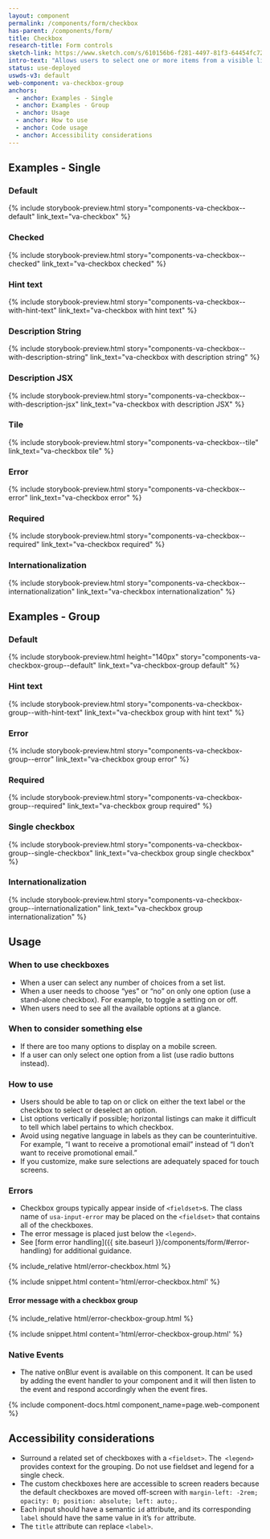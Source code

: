 ```yaml
---
layout: component
permalink: /components/form/checkbox
has-parent: /components/form/
title: Checkbox
research-title: Form controls
sketch-link: https://www.sketch.com/s/610156b6-f281-4497-81f3-64454fc72156/p/AB01082F-B8AE-4D0A-A3FD-5B8EDEB578CD/canvas
intro-text: "Allows users to select one or more items from a visible list."
status: use-deployed
uswds-v3: default
web-component: va-checkbox-group
anchors:
  - anchor: Examples - Single
  - anchor: Examples - Group
  - anchor: Usage
  - anchor: How to use
  - anchor: Code usage
  - anchor: Accessibility considerations
---
```


## Examples - Single

### Default

{% include storybook-preview.html story="components-va-checkbox--default" link_text="va-checkbox" %}

### Checked

{% include storybook-preview.html story="components-va-checkbox--checked" link_text="va-checkbox checked" %}

### Hint text

{% include storybook-preview.html story="components-va-checkbox--with-hint-text" link_text="va-checkbox with hint text" %}

### Description String

{% include storybook-preview.html story="components-va-checkbox--with-description-string" link_text="va-checkbox with description string" %}

### Description JSX

{% include storybook-preview.html story="components-va-checkbox--with-description-jsx" link_text="va-checkbox with description JSX" %}

### Tile

{% include storybook-preview.html story="components-va-checkbox--tile" link_text="va-checkbox tile" %}

### Error

{% include storybook-preview.html story="components-va-checkbox--error" link_text="va-checkbox error" %}

### Required

{% include storybook-preview.html story="components-va-checkbox--required" link_text="va-checkbox required" %}

### Internationalization

{% include storybook-preview.html story="components-va-checkbox--internationalization" link_text="va-checkbox internationalization" %}

## Examples - Group

### Default

{% include storybook-preview.html height="140px" story="components-va-checkbox-group--default" link_text="va-checkbox-group default" %}

### Hint text

{% include storybook-preview.html story="components-va-checkbox-group--with-hint-text" link_text="va-checkbox group with hint text" %}

### Error

{% include storybook-preview.html story="components-va-checkbox-group--error" link_text="va-checkbox group error" %}

### Required

{% include storybook-preview.html story="components-va-checkbox-group--required" link_text="va-checkbox group required" %}

### Single checkbox

{% include storybook-preview.html story="components-va-checkbox-group--single-checkbox" link_text="va-checkbox group single checkbox" %}

### Internationalization

{% include storybook-preview.html story="components-va-checkbox-group--internationalization" link_text="va-checkbox group internationalization" %}


## Usage

### When to use checkboxes
- When a user can select any number of choices from a set list.
- When a user needs to choose “yes” or “no” on only one option (use a stand-alone checkbox). For example, to toggle a setting on or off.
- When users need to see all the available options at a glance.

### When to consider something else
- If there are too many options to display on a mobile screen.
- If a user can only select one option from a list (use radio buttons instead).

### How to use 
- Users should be able to tap on or click on either the text label or the checkbox to select or deselect an option.
- List options vertically if possible; horizontal listings can make it difficult to tell which label pertains to which checkbox.
- Avoid using negative language in labels as they can be counterintuitive. For example, “I want to receive a promotional email” instead of “I don’t want to receive promotional email.”
- If you customize, make sure selections are adequately spaced for touch screens.

### Errors

* Checkbox groups typically appear inside of `<fieldset>`s. The class name of `usa-input-error` may be placed on the `<fieldset>` that contains all of the checkboxes.
* The error message is placed just below the `<legend>`.
* See [form error handling]({{ site.baseurl }}/components/form/#error-handling) for additional guidance.

<div class="site-showcase">
{% include_relative html/error-checkbox.html %}
</div>

{% include snippet.html content='html/error-checkbox.html' %}

#### Error message with a checkbox group

<div class="site-showcase">
{% include_relative html/error-checkbox-group.html %}
</div>

{% include snippet.html content='html/error-checkbox-group.html' %}


### Native Events

- The native onBlur event is available on this component. It can be used by adding the event handler to your component and it will then listen to the event and respond accordingly when the event fires.

{% include component-docs.html component_name=page.web-component %}

## Accessibility considerations
- Surround a related set of checkboxes with a `<fieldset>`. The` <legend>` provides context for the grouping. Do not use fieldset and legend for a single check.
- The custom checkboxes here are accessible to screen readers because the default checkboxes are moved off-screen with `margin-left: -2rem; opacity: 0; position: absolute; left: auto;`.
- Each input should have a semantic `id` attribute, and its corresponding `label` should have the same value in it’s `for` attribute.
- The `title` attribute can replace `<label>`.